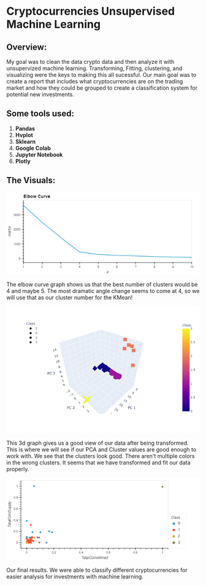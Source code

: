 # Cryptocurrencies Unsupervised Machine Learning

## Overview:
My goal was to clean the data crypto data and then analyze it with unsupervized machine learning. Transforming, Fitting, clustering, and visualizing were the keys to making this all sucessful. Our main goal was to create a report that includes what cryptocurrencies are on the trading market and how they could be grouped to create a classification system for potential new investments.

## Some tools used:
1. **Pandas**
2. **Hvplot**
3. **Sklearn**
4. **Google Colab**
5. **Jupyter Notebook**
6. **Plotly**

## The Visuals:
![Elbow](https://github.com/Aceofhearts1/Cryptocurrencies/blob/main/Images/Elbow_Curve.png)

The elbow curve graph shows us that the best number of clusters would be 4 and maybe 5. The most dramatic angle change seems to come at 4, so we will use that as our cluster number for the KMean!

![3dscatter](https://github.com/Aceofhearts1/Cryptocurrencies/blob/main/Images/3dScatter_PCA.png)

This 3d graph gives us a good view of our data after being transformed. This is where we will see if our PCA and Cluster values are good enough to work with. We see that the clusters look good. There aren't multiple colors in the wrong clusters. It seems that we have transformed and fit our data properly.

![Results](https://github.com/Aceofhearts1/Cryptocurrencies/blob/main/Images/CryptoCurrency_results.png)

Our final results. We were able to classify different cryptocurrencies for easier analysis for investments with machine learning.
